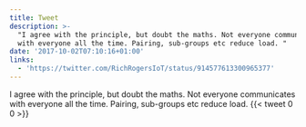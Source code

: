 ```yaml
---
title: Tweet
description: >-
  "I agree with the principle, but doubt the maths. Not everyone communicates
  with everyone all the time. Pairing, sub-groups etc reduce load. "
date: '2017-10-02T07:10:16+01:00'
links:
  - 'https://twitter.com/RichRogersIoT/status/914577613300965377'
---
```

I agree with the principle, but doubt the maths. Not everyone communicates with everyone all the time. Pairing, sub-groups etc reduce load. 
      {{< tweet 0 0 >}}
    
